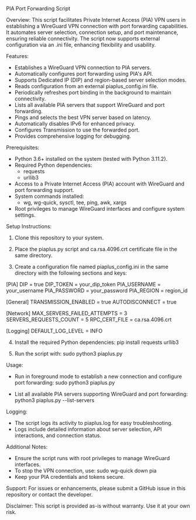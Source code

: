 PIA Port Forwarding Script

Overview: This script facilitates Private Internet Access (PIA) VPN users in establishing a WireGuard VPN connection with port forwarding capabilities. It automates server selection, connection setup, and port maintenance, ensuring reliable connectivity. The script now supports external configuration via an .ini file, enhancing flexibility and usability.

Features:

- Establishes a WireGuard VPN connection to PIA servers.
- Automatically configures port forwarding using PIA's API.
- Supports Dedicated IP (DIP) and region-based server selection modes.
- Reads configuration from an external piaplus_config.ini file.
- Periodically refreshes port binding in the background to maintain connectivity.
- Lists all available PIA servers that support WireGuard and port forwarding.
- Pings and selects the best VPN server based on latency.
- Automatically disables IPv6 for enhanced privacy.
- Configures Transmission to use the forwarded port.
- Provides comprehensive logging for debugging.

Prerequisites:

- Python 3.6+ installed on the system (tested with Python 3.11.2).
- Required Python dependencies:
  - requests
  - urllib3
- Access to a Private Internet Access (PIA) account with WireGuard and port forwarding support.
- System commands installed:
  - wg, wg-quick, sysctl, tee, ping, awk, xargs
- Root privileges to manage WireGuard interfaces and configure system settings.

Setup Instructions:

1. Clone this repository to your system.

2. Place the piaplus.py script and ca.rsa.4096.crt certificate file in the same directory.

3. Create a configuration file named piaplus_config.ini in the same directory with the following sections and keys:

  [PIA]
  DIP = true
  DIP_TOKEN = your_dip_token
  PIA_USERNAME = your_username
  PIA_PASSWORD = your_password
  PIA_REGION = region_id
  
  [General]
  TRANSMISSION_ENABLED = true
  AUTODISCONNECT = true
  
  [Network]
  MAX_SERVERS_FAILED_ATTEMPTS = 3
  SERVERS_REQUESTS_COUNT = 5
  RPC_CERT_FILE = ca.rsa.4096.crt
  
  [Logging]
  DEFAULT_LOG_LEVEL = INFO

4. Install the required Python dependencies:
  pip install requests urllib3

5. Run the script with:
  sudo python3 piaplus.py

Usage:

- Run in foreground mode to establish a new connection and configure port forwarding:
  sudo python3 piaplus.py
  
- List all available PIA servers supporting WireGuard and port forwarding:
  python3 piaplus.py --list-servers

Logging:

- The script logs its activity to piaplus.log for easy troubleshooting.
- Logs include detailed information about server selection, API interactions, and connection status.

Additional Notes:

- Ensure the script runs with root privileges to manage WireGuard interfaces.
- To stop the VPN connection, use:
  sudo wg-quick down pia
- Keep your PIA credentials and tokens secure.
  
Support: For issues or enhancements, please submit a GitHub issue in this repository or contact the developer.

Disclaimer: This script is provided as-is without warranty. Use it at your own risk.
